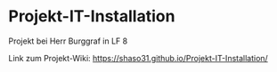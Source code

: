 # Projekt-IT-Installation
Projekt bei Herr Burggraf in LF 8

Link zum Projekt-Wiki:
https://shaso31.github.io/Projekt-IT-Installation/

